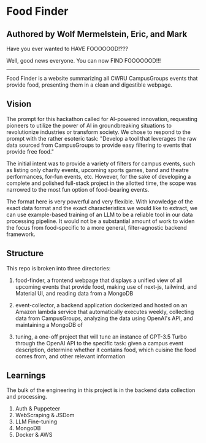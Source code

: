 # Food Finder
## Authored by Wolf Mermelstein, Eric, and Mark

Have you ever wanted to HAVE FOOOOOOD!???

Well, good news everyone. You can now FIND FOOOOOOD!!!

---

Food Finder is a website summarizing all CWRU CampusGroups events that provide food, presenting them in a clean and digestible webpage.


## Vision

The prompt for this hackathon called for AI-powered innovation, requesting pioneers to utilize the power of AI in groundbreaking situations to revolutionize industries or transform society. We chose to respond to the prompt with the rather esoteric task: "Develop a tool that leverages the raw data sourced from CampusGroups to provide easy filtering to events that provide free food."

The initial intent was to provide a variety of filters for campus events, such as listing only charity events, upcoming sports games, band and theatre performances, for-fun events, etc. However, for the sake of developing a complete and polished full-stack project in the allotted time, the scope was narrowed to the most fun option of food-bearing events.

The format here is very powerful and very flexible. With knowledge of the exact data format and the exact characteristics we would like to extract, we can use example-based training of an LLM to be a reliable tool in our data processing pipeline. It would not be a substantial amount of work to widen the focus from food-specific to a more general, filter-agnostic backend framework.



## Structure

This repo is broken into three directories:

1. food-finder, a frontend webpage that displays a unified view of all upcoming events that provide food, making use of next-js, tailwind, and Material UI, and reading data from a MongoDB

2. event-collector, a backend application dockerized and hosted on an Amazon lambda service that automatically executes weekly, collecting data from CampusGroups, analyzing the data using OpenAI's API, and maintaining a MongoDB of

3. tuning, a one-off project that will tune an instance of GPT-3.5 Turbo through the OpenAI API to the specific task: given a campus event description, determine whether it contains food, which cuisine the food comes from, and other relevant information


## Learnings

The bulk of the engineering in this project is in the backend data collection and processing.

1. Auth & Puppeteer
2. WebScraping & JSDom
3. LLM Fine-tuning
4. MongoDB
5. Docker & AWS

